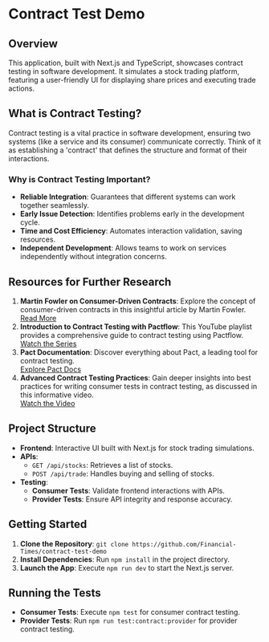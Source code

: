 # Contract Test Demo

## Overview

This application, built with Next.js and TypeScript, showcases contract testing in software development. It simulates a stock trading platform, featuring a user-friendly UI for displaying share prices and executing trade actions.

## What is Contract Testing?

Contract testing is a vital practice in software development, ensuring two systems (like a service and its consumer) communicate correctly. Think of it as establishing a 'contract' that defines the structure and format of their interactions.

### Why is Contract Testing Important?

- **Reliable Integration**: Guarantees that different systems can work together seamlessly.
- **Early Issue Detection**: Identifies problems early in the development cycle.
- **Time and Cost Efficiency**: Automates interaction validation, saving resources.
- **Independent Development**: Allows teams to work on services independently without integration concerns.

## Resources for Further Research

1. **Martin Fowler on Consumer-Driven Contracts**: Explore the concept of consumer-driven contracts in this insightful article by Martin Fowler.  
   [Read More](https://martinfowler.com/articles/consumerDrivenContracts.html)
2. **Introduction to Contract Testing with Pactflow**: This YouTube playlist provides a comprehensive guide to contract testing using Pactflow.  
   [Watch the Series](https://www.youtube.com/playlist?list=PLwy9Bnco-IpfZ72VQ7hce8GicVZs7nm0i)
3. **Pact Documentation**: Discover everything about Pact, a leading tool for contract testing.  
   [Explore Pact Docs](https://docs.pact.io/)
4. **Advanced Contract Testing Practices**: Gain deeper insights into best practices for writing consumer tests in contract testing, as discussed in this informative video.  
   [Watch the Video](https://www.youtube.com/watch?v=oPuHb9Rl8Zo)


## Project Structure

- **Frontend**: Interactive UI built with Next.js for stock trading simulations.
- **APIs**:
    - `GET /api/stocks`: Retrieves a list of stocks.
    - `POST /api/trade`: Handles buying and selling of stocks.
- **Testing**:
    - **Consumer Tests**: Validate frontend interactions with APIs.
    - **Provider Tests**: Ensure API integrity and response accuracy.

## Getting Started

1. **Clone the Repository**: `git clone https://github.com/Financial-Times/contract-test-demo`
2. **Install Dependencies**: Run `npm install` in the project directory.
3. **Launch the App**: Execute `npm run dev` to start the Next.js server.

## Running the Tests

- **Consumer Tests**: Execute `npm test` for consumer contract testing.
- **Provider Tests**: Run `npm run test:contract:provider` for provider contract testing.
